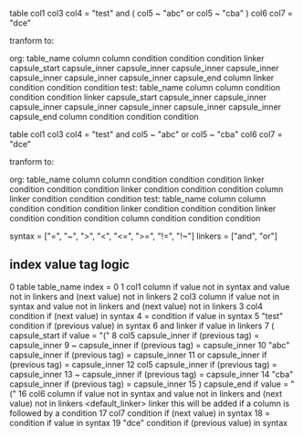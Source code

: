 ﻿table col1 col3 col4 = "test" and ( col5 ~ "abc" or col5 ~ "cba" ) col6 col7 = "dce"

tranform to:

org:
table_name column column condition condition condition linker capsule_start capsule_inner capsule_inner capsule_inner capsule_inner capsule_inner capsule_inner capsule_inner capsule_end column linker condition condition condition
test:
table_name column column condition condition condition linker capsule_start capsule_inner capsule_inner capsule_inner capsule_inner capsule_inner capsule_inner capsule_inner capsule_end column condition condition condition


table col1 col3 col4 = "test" and col5 ~ "abc" or col5 ~ "cba" col6 col7 = "dce"

tranform to:

org:
table_name column column condition condition condition linker condition condition condition linker condition condition condition column linker condition condition condition
test:
table_name column column condition condition condition linker condition condition condition linker condition condition condition column condition condition condition

syntax = ["=", "~", ">", "<", "<=", ">=", "!=", "!~"]
linkers = ["and", "or"]

index   value               tag             logic   
----------------------------------------------------
0       table               table_name      index = 0
1       col1                column          if value not in syntax and value not in linkers and (next value) not in linkers
2       col3                column          if value not in syntax and value not in linkers and (next value) not in linkers
3       col4                condition       if (next value) in syntax
4       =                   condition       if value in syntax
5       "test"              condition       if (previous value) in syntax
6       and                 linker          if value in linkers
7       (                   capsule_start   if value = "("
8       col5                capsule_inner   if (previous tag) = capsule_inner
9       ~                   capsule_inner   if (previous tag) = capsule_inner
10      "abc"               capsule_inner   if (previous tag) = capsule_inner
11      or                  capsule_inner   if (previous tag) = capsule_inner
12      col5                capsule_inner   if (previous tag) = capsule_inner
13      ~                   capsule_inner   if (previous tag) = capsule_inner
14      "cba"               capsule_inner   if (previous tag) = capsule_inner
15      )                   capsule_end     if value = "("
16      col6                column          if value not in syntax and value not in linkers and (next value) not in linkers
        <default_linker>    linker          this will be added if a column is followed by a condition
17      col7                condition       if (next value) in syntax
18      =                   condition       if value in syntax
19      "dce"               condition       if (previous value) in syntax